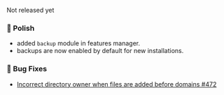 Not released yet

### 💅 Polish
- added `backup` module in features manager.
- backups are now enabled by default for new installations.

### 🐛 Bug Fixes
- [Incorrect directory owner when files are added before domains #472](https://github.com/stefanpejcic/OpenPanel/issues/472)
